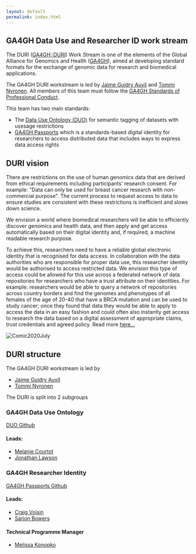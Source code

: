 ```yaml
---
layout: default
permalink: index.html
---
```


## GA4GH Data Use and Researcher ID work stream

The DURI ([GA4GH::DURI](http://ga4gh-duri.github.io)) Work Stream is one of the elements of the Global Alliance for Genomics and Health ([GA4GH](http://ga4gh.org)), aimed at developing standard formats for the exchange of genomic data for research and biomedical applications.

The GA4GH DURI workstream is led by [Jaime Guidry Auvil](https://datascience.cancer.gov/content/jaime-m-guidry-auvil-phd) and [Tommi Nyronen](https://www.linkedin.com/in/nyronen/). All members of this team must follow the [GA4GH Standards of Professional Conduct](https://www.ga4gh.org/wp-content/uploads/GA4GH-Standards-for-Professional-Conduct_22-Jan-2018.pdf).

This team has two main standards:
* The [Data Use Ontology (DUO)](https://github.com/EBISPOT/DUO) for semantic tagging of datasets with usesage restrictions
* [GA4GH Passports](https://github.com/ga4gh-duri/ga4gh-duri.github.io/tree/master/researcher_ids) which is a standards-based digital identity for researchers to access distributed data that includes ways to express data access rights

## DURI vision
There are restrictions on the use of human genomics data that are derived from ethical requirements including participants' research consent. For example: "Data can only be used for breast cancer research with non-commercial purpose". The current process to request access to data to ensure studies are consistent with these restrictions is inefficient and slows down science.

We envision a world where biomedical researchers will be able to efficiently discover genomics and health data, and then apply and get access automatically based on their digital identity and, if required, a machine readable research purpose.

To achieve this, researchers need to have a reliable global electronic identity that is recognised for data access. In collaboration with the data authorities who are responsible for proper data use, this researcher identity would be authorised to access restricted data. We envision this type of access could be allowed for this use across a federated network of data repositories for researchers who have a trust attribute on their identities. For example: researchers would be able to query a network of repositories across country borders and find the genomes and phenotypes of all females of the age of 20-40 that have a BRCA mutation and can be used to study cancer; once they found that data they would be able to apply to access the data in an easy fashion and could often also instantly get access to research the data based on a digital assessment of appropriate claims, trust credentials and agreed policy. Read more [here...](https://ga4gh-duri.github.io/categories/welcome.html)

![Comic2020July](https://github.com/ga4gh-duri/ga4gh-duri.github.io/blob/master/assets/img/DURI%20Comic-full.jpg)

## DURI structure
The GA4GH DURI workstream is led by 
- [Jaime Guidry Auvil](https://datascience.cancer.gov/content/jaime-m-guidry-auvil-phd) 
- [Tommi Nyronen](https://www.linkedin.com/in/nyronen/)

The DURI is split into 2 subgroups

### GA4GH Data Use Ontology

[DUO Github](https://github.com/EBISPOT/DUO)

#### Leads:
- [Melanie Courtot](http://purl.org/net/mcourtot)
- [Jonathan Lawson](https://www.linkedin.com/in/jonathanmlawson/)

### GA4GH Researcher Identity

[GA4GH Passports Github](https://github.com/ga4gh-duri/ga4gh-duri.github.io/tree/master/researcher_ids)

#### Leads:
- [Craig Voisin](https://www.linkedin.com/in/craigvoisin/?originalSubdomain=ca)
- [Sarion Bowers](https://www.sanger.ac.uk/person/bowers-sarion/)

#### Technical Programme Manager

- [Melissa Konopko](https://www.linkedin.com/in/melissakonopko)
